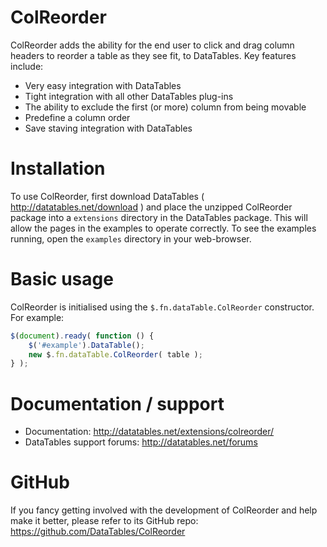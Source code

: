 # ColReorder
ColReorder adds the ability for the end user to click and drag column headers to reorder a table as they see fit, to DataTables. Key features include:
* Very easy integration with DataTables
* Tight integration with all other DataTables plug-ins
* The ability to exclude the first (or more) column from being movable
* Predefine a column order
* Save staving integration with DataTables
# Installation
To use ColReorder, first download DataTables ( http://datatables.net/download ) and place the unzipped ColReorder package into a `extensions` directory in the DataTables package. This will allow the pages in the examples to operate correctly. To see the examples running, open the `examples` directory in your web-browser.
# Basic usage
ColReorder is initialised using the `$.fn.dataTable.ColReorder` constructor. For example:
```js
$(document).ready( function () {
    $('#example').DataTable();
    new $.fn.dataTable.ColReorder( table );
} );
```
# Documentation / support
* Documentation: http://datatables.net/extensions/colreorder/
* DataTables support forums: http://datatables.net/forums
# GitHub
If you fancy getting involved with the development of ColReorder and help make it better, please refer to its GitHub repo: https://github.com/DataTables/ColReorder
